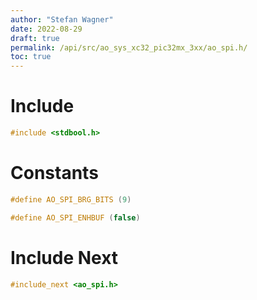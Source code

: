 ```yaml
---
author: "Stefan Wagner"
date: 2022-08-29
draft: true
permalink: /api/src/ao_sys_xc32_pic32mx_3xx/ao_spi.h/
toc: true
---
```


# Include

```c
#include <stdbool.h>
```

# Constants

```c
#define AO_SPI_BRG_BITS (9)
```

```c
#define AO_SPI_ENHBUF (false)
```

# Include Next

```c
#include_next <ao_spi.h>
```
